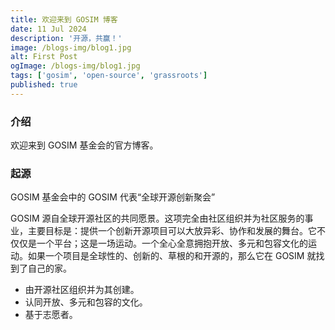 ```yaml
---
title: 欢迎来到 GOSIM 博客
date: 11 Jul 2024
description: '开源，共赢！'
image: /blogs-img/blog1.jpg
alt: First Post
ogImage: /blogs-img/blog1.jpg
tags: ['gosim', 'open-source', 'grassroots']
published: true
---
```


### 介绍

欢迎来到 GOSIM 基金会的官方博客。

### 起源

GOSIM 基金会中的 GOSIM 代表“全球开源创新聚会”

‍GOSIM 源自全球开源社区的共同愿景。这项完全由社区组织并为社区服务的事业，主要目标是：提供一个创新开源项目可以大放异彩、协作和发展的舞台。它不仅仅是一个平台；这是一场运动。一个全心全意拥抱开放、多元和包容文化的运动。如果一个项目是全球性的、创新的、草根的和开源的，那么它在 GOSIM 就找到了自己的家。

* 由开源社区组织并为其创建。
* 认同开放、多元和包容的文化。
* 基于志愿者。
